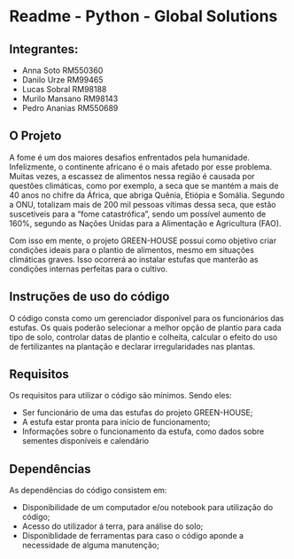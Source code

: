 # Readme - Python - Global Solutions #

## Integrantes:
- Anna Soto RM550360
- Danilo Urze RM99465
- Lucas Sobral RM98188
- Murilo Mansano RM98143
- Pedro Ananias RM550689

## O Projeto

A fome é um dos maiores desafios enfrentados pela humanidade. Infelizmente, o continente africano é o mais afetado por esse problema. Muitas vezes, a escassez de alimentos nessa região é causada por questões climáticas, como por exemplo, a seca que se mantém a mais de 40 anos no chifre da África, que abriga Quênia, Etiópia e Somália. Segundo a ONU, totalizam mais de 200 mil pessoas vítimas dessa seca, que estão suscetíveis para a “fome catastrófica”, sendo um possível aumento de 160%, segundo as Nações Unidas para a Alimentação e Agricultura (FAO).

Com isso em mente, o projeto GREEN-HOUSE possui como objetivo criar condições ideais para o plantio de alimentos, mesmo em situações climáticas graves. Isso ocorrerá ao instalar estufas que manterão as condições internas perfeitas para o cultivo.

## Instruções de uso do código

O código consta como um gerenciador disponível para os funcionários das estufas. Os quais poderão selecionar a melhor opção de plantio para cada tipo de solo, controlar datas de plantio e colheita, calcular o efeito do uso de fertilizantes na plantação e declarar irregularidades nas plantas.

## Requisitos

Os requisitos para utilizar o código são mínimos. Sendo eles:

- Ser funcionário de uma das estufas do projeto GREEN-HOUSE;
- A estufa estar pronta para início de funcionamento;
- Informações sobre o funcionamento da estufa, como dados sobre sementes disponíveis e calendário 

## Dependências

As dependências do código consistem em:

- Disponibilidade de um computador e/ou notebook para utilização do código;
- Acesso do utilizador á terra, para análise do solo;
- Disponiblidade de ferramentas para caso o código aponde a necessidade de alguma manutenção;

